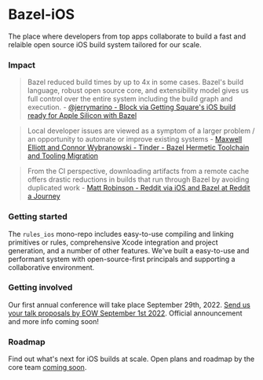 # Bazel-iOS

The place where developers from top apps collaborate to build a fast and
relaible open source iOS build system tailored for our scale. 

### Impact

>  Bazel reduced build times by up to 4x in some cases. Bazel's build language,
>  robust open source core, and extensibility model gives us full control over
>  the entire system including the build graph and execution. -
>  [@jerrymarino - Block via Getting Square's iOS build ready for Apple Silicon with Bazel](https://developer.squareup.com/blog/getting-squares-ios-build-ready-for-apple-silicon-with-bazel/)

> Local developer issues are viewed as a symptom of a larger problem / an
> opportunity to automate or improve existing systems - [Maxwell Elliott and
> Connor Wybranowski - Tinder - Bazel Hermetic Toolchain and Tooling Migration
](https://medium.com/tinder/bazel-hermetic-toolchain-and-tooling-migration-c244dc0d3ae)

> From the CI perspective, downloading artifacts from a remote cache offers
> drastic reductions in builds that run through Bazel by avoiding duplicated
> work - [Matt Robinson - Reddit via iOS and Bazel at Reddit a
> Journey](https://www.reddit.com/r/RedditEng/comments/syz5dw/ios_and_bazel_at_reddit_a_journey/)

### Getting started

The `rules_ios` mono-repo includes easy-to-use compiling and linking primitives
or rules, comprehensive Xcode integration and project generation, and a number
of other features. We've built a easy-to-use and performant system with
open-source-first principals and supporting a collaborative environment.

### Getting involved

Our first annual conference will take place September 29th, 2022. [Send us your
talk proposals by EOW September 1st 2022](https://github.com/bazel-ios/rules_ios/blob/master/docs/2022_bazel_ios_con.md).
Official announcement and more info coming soon!

### Roadmap

Find out what's next for iOS builds at scale. Open plans and roadmap by the core
team [coming soon](https://github.com/bazel-ios/rules_ios/issues).


